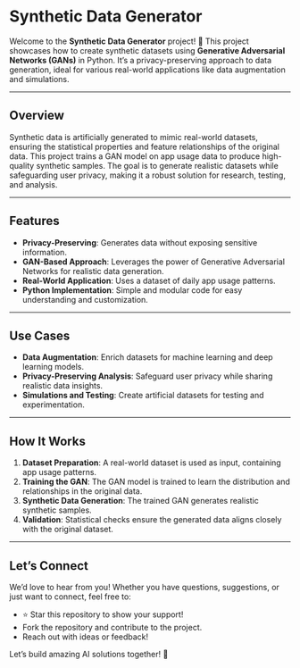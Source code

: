 
# **Synthetic Data Generator**

Welcome to the **Synthetic Data Generator** project! 🎉 This project showcases how to create synthetic datasets using **Generative Adversarial Networks (GANs)** in Python. It’s a privacy-preserving approach to data generation, ideal for various real-world applications like data augmentation and simulations.

---

## **Overview**

Synthetic data is artificially generated to mimic real-world datasets, ensuring the statistical properties and feature relationships of the original data. This project trains a GAN model on app usage data to produce high-quality synthetic samples. The goal is to generate realistic datasets while safeguarding user privacy, making it a robust solution for research, testing, and analysis.

---

## **Features**
- **Privacy-Preserving**: Generates data without exposing sensitive information.
- **GAN-Based Approach**: Leverages the power of Generative Adversarial Networks for realistic data generation.
- **Real-World Application**: Uses a dataset of daily app usage patterns.
- **Python Implementation**: Simple and modular code for easy understanding and customization.

---

## **Use Cases**
- **Data Augmentation**: Enrich datasets for machine learning and deep learning models.
- **Privacy-Preserving Analysis**: Safeguard user privacy while sharing realistic data insights.
- **Simulations and Testing**: Create artificial datasets for testing and experimentation.

---

## **How It Works**
1. **Dataset Preparation**: A real-world dataset is used as input, containing app usage patterns.
2. **Training the GAN**: The GAN model is trained to learn the distribution and relationships in the original data.
3. **Synthetic Data Generation**: The trained GAN generates realistic synthetic samples.
4. **Validation**: Statistical checks ensure the generated data aligns closely with the original dataset.

---

## **Let’s Connect**
We’d love to hear from you! Whether you have questions, suggestions, or just want to connect, feel free to:
- ⭐ Star this repository to show your support!
- Fork the repository and contribute to the project.
- Reach out with ideas or feedback!

Let’s build amazing AI solutions together! 🚀
